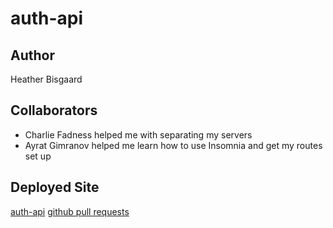 # auth-api

## Author

Heather Bisgaard

## Collaborators

- Charlie Fadness helped me with separating my servers
- Ayrat Gimranov helped me learn how to use Insomnia and get my routes set up

## Deployed Site

[auth-api](https://hbis-auth-api-prod.herokuapp.com/)
[github pull requests](https://github.com/vbchomp/auth-api/pull/2)
